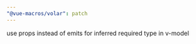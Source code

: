 ```yaml
---
"@vue-macros/volar": patch
---
```


use props instead of emits for inferred required type in v-model
  